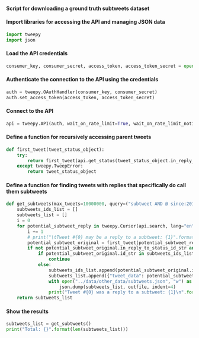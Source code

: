 
#### Script for downloading a ground truth subtweets dataset

#### Import libraries for accessing the API and managing JSON data


```python
import tweepy
import json
```

#### Load the API credentials


```python
consumer_key, consumer_secret, access_token, access_token_secret = open("../../credentials.txt").read().split("\n")
```

#### Authenticate the connection to the API using the credentials


```python
auth = tweepy.OAuthHandler(consumer_key, consumer_secret)
auth.set_access_token(access_token, access_token_secret)
```

#### Connect to the API


```python
api = tweepy.API(auth, wait_on_rate_limit=True, wait_on_rate_limit_notify=True, compression=True)
```

#### Define a function for recursively accessing parent tweets


```python
def first_tweet(tweet_status_object):
    try:
        return first_tweet(api.get_status(tweet_status_object.in_reply_to_status_id_str, tweet_mode="extended"))
    except tweepy.TweepError:
        return tweet_status_object
```

#### Define a function for finding tweets with replies that specifically do call them subtweets


```python
def get_subtweets(max_tweets=10000000, query=("subtweet AND @ since:2018-03-01 exclude:retweets filter:replies")):
    subtweets_ids_list = []
    subtweets_list = []
    i = 0
    for potential_subtweet_reply in tweepy.Cursor(api.search, lang="en", tweet_mode="extended", q=query).items(max_tweets):
        i += 1
        # print("\tTweet #{0} may be a reply to a subtweet: {1}".format(i, potential_subtweet_reply.full_text.replace("\n", " ")))
        potential_subtweet_original = first_tweet(potential_subtweet_reply)
        if not potential_subtweet_original.in_reply_to_status_id_str and potential_subtweet_original.user.lang == "en":
            if potential_subtweet_original.id_str in subtweets_ids_list or "subtweet" in potential_subtweet_original.full_text or "Subtweet" in potential_subtweet_original.full_text or "SUBTWEET" in potential_subtweet_original.full_text:
                continue
            else:
                subtweets_ids_list.append(potential_subtweet_original.id_str)
                subtweets_list.append({"tweet_data": potential_subtweet_original._json, "reply": potential_subtweet_reply._json})
                with open("../data/other_data/subtweets.json", "w") as outfile:
                    json.dump(subtweets_list, outfile, indent=4)
                print("Tweet #{0} was a reply to a subtweet: {1}\n".format(i, potential_subtweet_original.full_text.replace("\n", " ")))
    return subtweets_list
```

#### Show the results


```python
subtweets_list = get_subtweets()
print("Total: {}".format(len(subtweets_list)))
```
